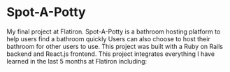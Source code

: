 # Spot-A-Potty

My final project at Flatiron. Spot-A-Potty is a bathroom hosting platform to help users find a bathroom quickly Users can also choose to host their bathroom for other users to use.
This project was built with a Ruby on Rails backend and React.js frontend. This project integrates everything I have learned in the last 5 months at Flatiron including:
